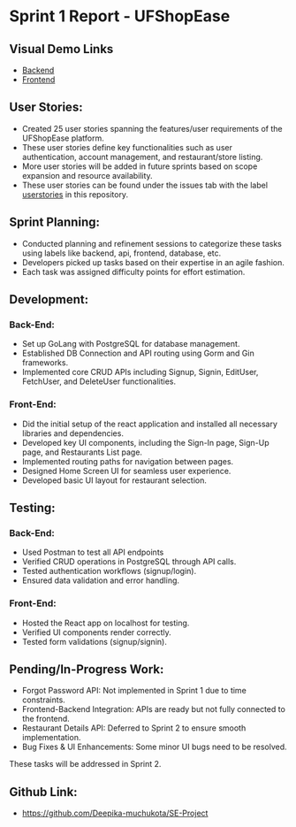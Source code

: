 # Sprint 1 Report - UFShopEase

## Visual Demo Links
- [Backend](https://drive.google.com/file/d/1ocYPjI7_u7srw211Vg_39NBTVe5N6HEE/view?usp=sharing)
- [Frontend](https://drive.google.com/file/d/1K1THOMTSAePOHD5iagWYo6AYbrynN4AR/view?usp=sharing)

## User Stories:
- Created 25 user stories spanning the features/user requirements of the UFShopEase platform. 
- These user stories define key functionalities such as user authentication, account management, and restaurant/store listing.
- More user stories will be added in future sprints based on scope expansion and resource availability. 
- These user stories can be found under the issues tab with the label [userstories](https://github.com/Deepika-muchukota/SE-Project/issues) in this repository.

## Sprint Planning:
- Conducted planning and refinement sessions to categorize these tasks using labels like backend, api, frontend, database, etc.
- Developers picked up tasks based on their expertise in an agile fashion.
- Each task was assigned difficulty points for effort estimation.

## Development:
### Back-End:
- Set up GoLang with PostgreSQL for database management.
- Established DB Connection and API routing using Gorm and Gin frameworks.
- Implemented core CRUD APIs including Signup, Signin, EditUser, FetchUser, and DeleteUser functionalities.

### Front-End:
- Did the initial setup of the react application and installed all necessary libraries and dependencies.
- Developed key UI components, including the Sign-In page, Sign-Up page, and Restaurants List page.
- Implemented routing paths for navigation between pages.
- Designed Home Screen UI for seamless user experience.
- Developed basic UI layout for restaurant selection.

## Testing:
### Back-End:
- Used Postman to test all API endpoints
- Verified CRUD operations in PostgreSQL through API calls.
- Tested authentication workflows (signup/login).
- Ensured data validation and error handling.

### Front-End:
- Hosted the React app on localhost for testing.
- Verified UI components render correctly.
- Tested form validations (signup/signin).

## Pending/In-Progress Work:
- Forgot Password API: Not implemented in Sprint 1 due to time constraints.
- Frontend-Backend Integration: APIs are ready but not fully connected to the frontend.
- Restaurant Details API: Deferred to Sprint 2 to ensure smooth implementation.
- Bug Fixes & UI Enhancements: Some minor UI bugs need to be resolved.

These tasks will be addressed in Sprint 2.

## Github Link:
- https://github.com/Deepika-muchukota/SE-Project
